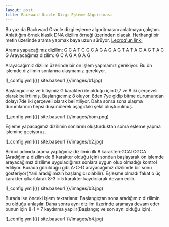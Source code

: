 ```yaml
---
layout: post
title: Backward Oracle Dizgi Eşleme Algoritması
---
```


Bu yazıda Backward Oracle dizgi eşleme algoritmasını anlatmaya çalıştım. Anlattığım örnek klasik DNA dizilim örneği üzerinden olacak. Herhangi bir metin üzerinde arama yapmak baya uzun sürüyor.
[ Lecroq'un linki](http://www-igm.univ-mlv.fr/~lecroq/string/bom.html) 

Arama yapacağımız dizilim: G C A T C G C A G A G A G T A T A C A G T A C G
Arayacağımız dizilim: G C A G A G A G

Arayacağımız dizilim üzerinde bir ön işlem yapmamız gerekiyor. Bu ön işlemde dizilimin sonlarına ulaşmamız gerekiyor.


![_config.yml]({{ site.baseurl }}/images/b1.jpg)

Başlangıcımız ve bitişimiz G karakteri ile olduğu için 0,7 ve 8 iki çerçeveli olarak belirtilmiş. Başlangıcımız 8 oluyor. 8den 7ye gidip bitme durumundan dolayı 7de iki çerçeveli olarak belirtiliyor.
Daha sonra sona ulaşma durumlarının hepsi düşünülerek aşağıdaki şekil oluşturulmuş.



![_config.yml]({{ site.baseurl }}/images/bom.png)

Eşleme yapacağımız dizilimin sonlarını oluşturduktan sonra eşleme yapma işlemine geçiyoruz.

![_config.yml]({{ site.baseurl }}/images/b2.jpg)

Birinci adımda arama yaptığımız dizilimin ilk 8 karakteri:GCATCGCA (Aradığımız dizilim de 8 karakter olduğu için)  sondan başlayarak ön işlemde arayacağımız dizilime uyguladığımız sonlara uygun olup olmadığı kontrol ediliyor. Burada görüldüğü gibi A-C-G arayacağımız dizilimde bir sonu gösteriyor(Yani aradığımızın başlangıcı olabilir). Eşleşme olmadı fakat o üç karakter çıkartılarak 8-3 = 5 karakter kaydırılarak devam edilir.

![_config.yml]({{ site.baseurl }}/images/b3.jpg)

Burada ise önceki işlem tekrarlanır. Başlangıçtan sona  aradığımız dizilimin bu olduğu anlaşılır. Daha sonra aynı dizilim üzerinde aramaya devam eder bunun için 8-1 = 7 kaydırma yapılır(Başlangıç ve son aynı olduğu için).

![_config.yml]({{ site.baseurl }}/images/b4.jpg)
